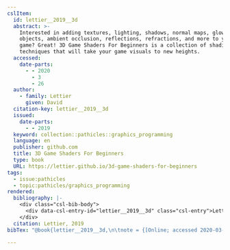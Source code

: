 ```yaml
---
cslItem:
  id: lettier__2019__3d
  abstract: >-
    Interested in adding textures, lighting, shadows, normal maps, glowing
    objects, ambient occlusion, reflections, refractions, and more to your 3D
    game? Great! 3D Game Shaders For Beginners is a collection of shading
    techniques that will take your game visuals to new heights.
  accessed:
    date-parts:
      - - 2020
        - 3
        - 26
  author:
    - family: Lettier
      given: David
  citation-key: lettier__2019__3d
  issued:
    date-parts:
      - - 2019
  keyword: collection::pathicles::graphics_programming
  language: en
  publisher: github.com
  title: 3D Game Shaders For Beginners
  type: book
  URL: https://lettier.github.io/3d-game-shaders-for-beginners
tags:
  - issue:pathicles
  - topic:pathicles/graphics_programming
rendered:
  bibliography: |-
    <div class="csl-bib-body">
      <div data-csl-entry-id="lettier__2019__3d" class="csl-entry">Lettier, D. 2019 <i>3D Game Shaders For Beginners</i>. github.com. Available at: https://lettier.github.io/3d-game-shaders-for-beginners (Accessed: March 26, 2020).</div>
    </div>
  citation: Lettier, 2019
bibTex: "@book{lettier__2019__3d,\n\tnote = {[Online; accessed 2020-03-26]},\n\tauthor = {Lettier, David},\n\tyear = {2019},\n\tpublisher = {github.com},\n\ttitle = {3D {Game} {Shaders} {For} {Beginners}},\n}\n\n"

---
```

